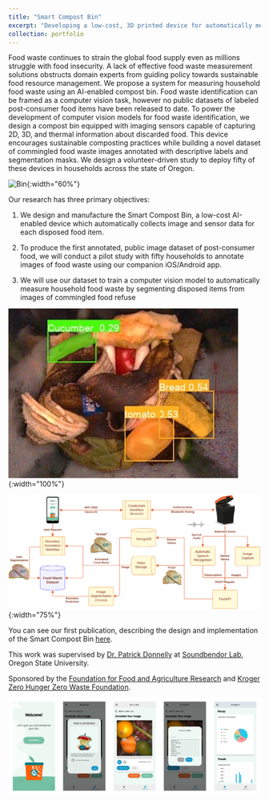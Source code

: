 ```yaml
---
title: "Smart Compost Bin"
excerpt: "Developing a low-cost, 3D printed device for automatically measuring food waste using state-of-the-art computer vision models<br/><img src='/images/bin_partial_open.jpg'>"
collection: portfolio
---
```


Food waste continues to strain the global food supply even as millions struggle with food insecurity. A lack of effective food waste measurement solutions obstructs domain experts from guiding policy towards sustainable food resource management. We propose a system for measuring household food waste using an AI-enabled compost bin. Food waste identification can be framed as a computer vision task, however no public datasets of labeled post-consumer food items have been released to date. To power the development of computer vision models for food waste identification, we design a compost bin equipped with imaging sensors capable of capturing 2D, 3D, and thermal information about discarded food. This device encourages sustainable composting practices while building a novel dataset of commingled food waste images annotated with descriptive labels and segmentation masks. We design a volunteer-driven study to deploy fifty of these devices in households across the state of Oregon.

![Bin](/images/bin_partial_open.jpg){:width="60%"}

Our research has three primary objectives:

1. We design and manufacture the Smart Compost Bin, a low-cost AI-enabled device which
automatically collects image and sensor data for each disposed food item.

2. To produce the first annotated, public image dataset of post-consumer food, we will conduct a
pilot study with fifty households to annotate images of food waste using our companion iOS/Android app.

3. We will use our dataset to train a computer vision model to automatically measure household
food waste by segmenting disposed items from images of commingled food refuse

![Example Image](/images/compost_segmented.jpg){:width="100%"}

![System Diagram](/images/cloud_pipeline_v4.png){:width="75%"}

You can see our first publication, describing the design and implementation of the Smart Compost Bin
[here](https://aidanbeery.com/files/cofi_2024.pdf). 

This work was supervised by [Dr. 
Patrick Donnelly](https://engineering.oregonstate.edu/people/patrick-donnelly) at [Soundbendor Lab](https://soundbendor.org/), Oregon State University.

Sponsored by the [Foundation for Food and Agriculture Research](https://foundationfar.org/) and [Kroger Zero Hunger Zero Waste
Foundation](https://thekrogercozerohungerzerowastefoundation.com/).

![App Screenshots](/images/app_screenshots.png)


